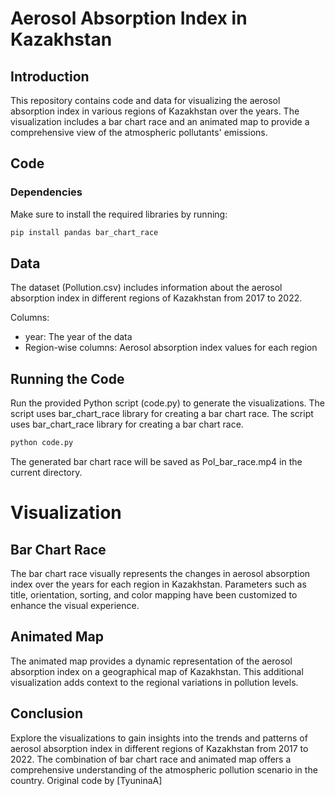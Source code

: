 # Aerosol Absorption Index in Kazakhstan

## Introduction

This repository contains code and data for visualizing the aerosol absorption index in various regions of Kazakhstan over the years. The visualization includes a bar chart race and an animated map to provide a comprehensive view of the atmospheric pollutants' emissions.

## Code

### Dependencies

Make sure to install the required libraries by running:

```bash
pip install pandas bar_chart_race
```

## Data
The dataset (Pollution.csv) includes information about the aerosol absorption index in different regions of Kazakhstan from 2017 to 2022.

Columns:
- year: The year of the data
- Region-wise columns: Aerosol absorption index values for each region

## Running the Code

Run the provided Python script (code.py) to generate the visualizations. The script uses bar_chart_race library for creating a bar chart race. The script uses bar_chart_race library for creating a bar chart race.

```bash
python code.py
```

The generated bar chart race will be saved as Pol_bar_race.mp4 in the current directory.

# Visualization
## Bar Chart Race
The bar chart race visually represents the changes in aerosol absorption index over the years for each region in Kazakhstan. Parameters such as title, orientation, sorting, and color mapping have been customized to enhance the visual experience.

## Animated Map
The animated map provides a dynamic representation of the aerosol absorption index on a geographical map of Kazakhstan. This additional visualization adds context to the regional variations in pollution levels.

## Conclusion
Explore the visualizations to gain insights into the trends and patterns of aerosol absorption index in different regions of Kazakhstan from 2017 to 2022. The combination of bar chart race and animated map offers a comprehensive understanding of the atmospheric pollution scenario in the country.
Original code by [TyuninaA]
